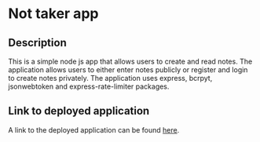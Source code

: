 # Not taker app

## Description
This is a simple node js app that allows users to create and read notes. The application allows users to either enter notes publicly or register and login to create notes privately. The application uses express, bcrpyt, jsonwebtoken and express-rate-limiter packages.

## Link to deployed application
A link to the deployed application can be found [here](https://note-taker420.herokuapp.com/).